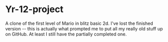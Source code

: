 # Yr-12-project
A clone of the first level of Mario in blitz basic 2d. I've lost the finished version -- this is actually what prompted me to put all my really old stuff up on GitHub. At least I still have the partially completed one.
